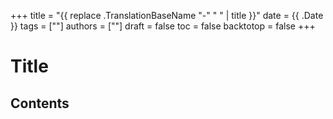 +++
title = "{{ replace .TranslationBaseName "-" " " | title }}"
date = {{ .Date }}
tags = [""]
authors = [""]
draft = false
toc = false
backtotop = false
+++

# Title

<!-- toc -->

## Contents
